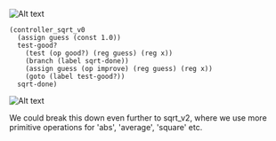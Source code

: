 <!-- This is the original graph, which has been urlencoded using Py urllib.quote(...).
digraph sqrt_v0 {
  labelloc="t";
  label="Data-path for sqrt_v0";
  guess [shape=box, style=rounded];
  isGood [shape=circle, label="good?", fixedsize=true, width=0.8];
  improve [shape=invtrapezium, style=rounded];
  x [shape=box, style=rounded];
  one [shape=triangle, style=rounded, label="1.0"];
  oneButton [label="x", shape=circle, fixedsize=true, width=0.2]
  guessButton [label="x", shape=circle, fixedsize=true, width=0.2]
  one -> oneButton [dir=none];
  oneButton -> guess [taillabel="guess <- 1.0", labelangle=100, labeldistance=4.5];
  guess -> isGood;
  guess -> improve;
  x -> improve;
  improve -> guessButton [dir=none];
  guessButton -> guess [taillabel="guess <- i", labeldistance=3.5];
}
-->

![Alt text](https://g.gravizo.com/svg?digraph%20sqrt_v0%20%7B%0A%20%20labelloc%3D%22t%22%3B%0A%20%20label%3D%22Data-path%20for%20sqrt_v0%22%3B%0A%20%20guess%20%5Bshape%3Dbox%2C%20style%3Drounded%5D%3B%0A%20%20isGood%20%5Bshape%3Dcircle%2C%20label%3D%22good%3F%22%2C%20fixedsize%3Dtrue%2C%20width%3D0.8%5D%3B%0A%20%20improve%20%5Bshape%3Dinvtrapezium%2C%20style%3Drounded%5D%3B%0A%20%20x%20%5Bshape%3Dbox%2C%20style%3Drounded%5D%3B%0A%20%20one%20%5Bshape%3Dtriangle%2C%20style%3Drounded%2C%20label%3D%221.0%22%5D%3B%0A%20%20oneButton%20%5Blabel%3D%22x%22%2C%20shape%3Dcircle%2C%20fixedsize%3Dtrue%2C%20width%3D0.2%5D%0A%20%20guessButton%20%5Blabel%3D%22x%22%2C%20shape%3Dcircle%2C%20fixedsize%3Dtrue%2C%20width%3D0.2%5D%0A%20%20one%20-%3E%20oneButton%20%5Bdir%3Dnone%5D%3B%0A%20%20oneButton%20-%3E%20guess%20%5Btaillabel%3D%22guess%20%3C-%201.0%22%2C%20labelangle%3D100%2C%20labeldistance%3D4.5%5D%3B%0A%20%20guess%20-%3E%20isGood%3B%0A%20%20guess%20-%3E%20improve%3B%0A%20%20x%20-%3E%20improve%3B%0A%20%20improve%20-%3E%20guessButton%20%5Bdir%3Dnone%5D%3B%0A%20%20guessButton%20-%3E%20guess%20%5Btaillabel%3D%22guess%20%3C-%20i%22%2C%20labeldistance%3D3.5%5D%3B%0A%7D)

```code
(controller_sqrt_v0
  (assign guess (const 1.0))
  test-good?
    (test (op good?) (reg guess) (reg x))
    (branch (label sqrt-done))
    (assign guess (op improve) (reg guess) (reg x))
    (goto (label test-good?))
  sqrt-done)
```
<!--
digraph sqrt_v1 {
  labelloc="t";
  label="Data-path for sqrt_v1";
  guess [shape=box, style=rounded];
  x [shape=box, style=rounded];
  one [shape=triangle, style=rounded, label="1.0"];
  oneButton [label="x", shape=circle, fixedsize=true, width=0.2]
  guessButton [label="x", shape=circle, fixedsize=true, width=0.2]
  square [shape=invtrapezium, style=rounded];
  sqButton [label="x", shape=circle, fixedsize=true, width=0.2];
  sq [shape=box, style=rounded];
  sub [shape=invtrapezium, style=rounded];
  sButton [label="x", shape=circle, fixedsize=true, width=0.2];
  s [shape=box, style=rounded];
  abs [shape=invtrapezium, style=rounded];
  lessThan [label="<", shape=circle];
  threshold [label="0.001", shape=box, style=rounded];
  div [shape=invtrapezium, style=rounded];
  dButton [label="x", shape=circle, fixedsize=true, width=0.2];
  d [shape=box, style=rounded];
  ave [shape=invtrapezium, style=rounded];
  aButton [label="x", shape=circle, fixedsize=true, width=0.2];
  a [shape=box, style=rounded];
  one -> oneButton [dir=none];
  oneButton -> guess [taillabel="guess <- 1.0", labelangle=100, labeldistance=4.5];
  guess -> square;
  square -> sqButton [dir=none];
  sqButton -> sq [taillabel="sq <- square", labelangle=100, labeldistance=5];
  sq -> sub;
  x -> sub;
  sub -> sButton [dir=none]
  sButton -> s [taillabel="s <- sub", labelangle=100, labeldistance=3.5];
  s -> abs;
  threshold -> lessThan;
  abs -> aButton [dir=none];
  aButton -> a [taillabel="a <- abs", labelangle=100, labeldistance=3.5];
  a -> lessThan;
  guess -> div;
  x -> div;
  div -> dButton [dir=none];
  dButton -> d [taillabel="d <- div", labelangle=100, labeldistance=3.5];
  d -> ave;
  guess -> ave;
  ave -> guessButton [dir=none];
  guessButton -> guess [taillabel="guess <- a", labeldistance=3.5];
}
-->
![Alt text](https://g.gravizo.com/svg?digraph%20sqrt_v1%20%7B%0A%20%20labelloc%3D%22t%22%3B%0A%20%20label%3D%22Data-path%20for%20sqrt_v1%22%3B%0A%20%20guess%20%5Bshape%3Dbox%2C%20style%3Drounded%5D%3B%0A%20%20x%20%5Bshape%3Dbox%2C%20style%3Drounded%5D%3B%0A%20%20one%20%5Bshape%3Dtriangle%2C%20style%3Drounded%2C%20label%3D%221.0%22%5D%3B%0A%20%20oneButton%20%5Blabel%3D%22x%22%2C%20shape%3Dcircle%2C%20fixedsize%3Dtrue%2C%20width%3D0.2%5D%0A%20%20guessButton%20%5Blabel%3D%22x%22%2C%20shape%3Dcircle%2C%20fixedsize%3Dtrue%2C%20width%3D0.2%5D%0A%20%20square%20%5Bshape%3Dinvtrapezium%2C%20style%3Drounded%5D%3B%0A%20%20sqButton%20%5Blabel%3D%22x%22%2C%20shape%3Dcircle%2C%20fixedsize%3Dtrue%2C%20width%3D0.2%5D%3B%0A%20%20sq%20%5Bshape%3Dbox%2C%20style%3Drounded%5D%3B%0A%20%20sub%20%5Bshape%3Dinvtrapezium%2C%20style%3Drounded%5D%3B%0A%20%20sButton%20%5Blabel%3D%22x%22%2C%20shape%3Dcircle%2C%20fixedsize%3Dtrue%2C%20width%3D0.2%5D%3B%0A%20%20s%20%5Bshape%3Dbox%2C%20style%3Drounded%5D%3B%0A%20%20abs%20%5Bshape%3Dinvtrapezium%2C%20style%3Drounded%5D%3B%0A%20%20lessThan%20%5Blabel%3D%22%3C%22%2C%20shape%3Dcircle%5D%3B%0A%20%20threshold%20%5Blabel%3D%220.001%22%2C%20shape%3Dbox%2C%20style%3Drounded%5D%3B%0A%20%20div%20%5Bshape%3Dinvtrapezium%2C%20style%3Drounded%5D%3B%0A%20%20dButton%20%5Blabel%3D%22x%22%2C%20shape%3Dcircle%2C%20fixedsize%3Dtrue%2C%20width%3D0.2%5D%3B%0A%20%20d%20%5Bshape%3Dbox%2C%20style%3Drounded%5D%3B%0A%20%20ave%20%5Bshape%3Dinvtrapezium%2C%20style%3Drounded%5D%3B%0A%20%20aButton%20%5Blabel%3D%22x%22%2C%20shape%3Dcircle%2C%20fixedsize%3Dtrue%2C%20width%3D0.2%5D%3B%0A%20%20a%20%5Bshape%3Dbox%2C%20style%3Drounded%5D%3B%0A%20%20one%20-%3E%20oneButton%20%5Bdir%3Dnone%5D%3B%0A%20%20oneButton%20-%3E%20guess%20%5Btaillabel%3D%22guess%20%3C-%201.0%22%2C%20labelangle%3D100%2C%20labeldistance%3D4.5%5D%3B%0A%20%20guess%20-%3E%20square%3B%0A%20%20square%20-%3E%20sqButton%20%5Bdir%3Dnone%5D%3B%0A%20%20sqButton%20-%3E%20sq%20%5Btaillabel%3D%22sq%20%3C-%20square%22%2C%20labelangle%3D100%2C%20labeldistance%3D5%5D%3B%0A%20%20sq%20-%3E%20sub%3B%0A%20%20x%20-%3E%20sub%3B%0A%20%20sub%20-%3E%20sButton%20%5Bdir%3Dnone%5D%0A%20%20sButton%20-%3E%20s%20%5Btaillabel%3D%22s%20%3C-%20sub%22%2C%20labelangle%3D100%2C%20labeldistance%3D3.5%5D%3B%0A%20%20s%20-%3E%20abs%3B%0A%20%20threshold%20-%3E%20lessThan%3B%0A%20%20abs%20-%3E%20aButton%20%5Bdir%3Dnone%5D%3B%0A%20%20aButton%20-%3E%20a%20%5Btaillabel%3D%22a%20%3C-%20abs%22%2C%20labelangle%3D100%2C%20labeldistance%3D3.5%5D%3B%0A%20%20a%20-%3E%20lessThan%3B%0A%20%20guess%20-%3E%20div%3B%0A%20%20x%20-%3E%20div%3B%0A%20%20div%20-%3E%20dButton%20%5Bdir%3Dnone%5D%3B%0A%20%20dButton%20-%3E%20d%20%5Btaillabel%3D%22d%20%3C-%20div%22%2C%20labelangle%3D100%2C%20labeldistance%3D3.5%5D%3B%0A%20%20d%20-%3E%20ave%3B%0A%20%20guess%20-%3E%20ave%3B%0A%20%20ave%20-%3E%20guessButton%20%5Bdir%3Dnone%5D%3B%0A%20%20guessButton%20-%3E%20guess%20%5Btaillabel%3D%22guess%20%3C-%20a%22%2C%20labeldistance%3D3.5%5D%3B%0A%7D)

We could break this down even further to sqrt_v2, where we use more primitive operations for 'abs', 'average', 'square' etc.
